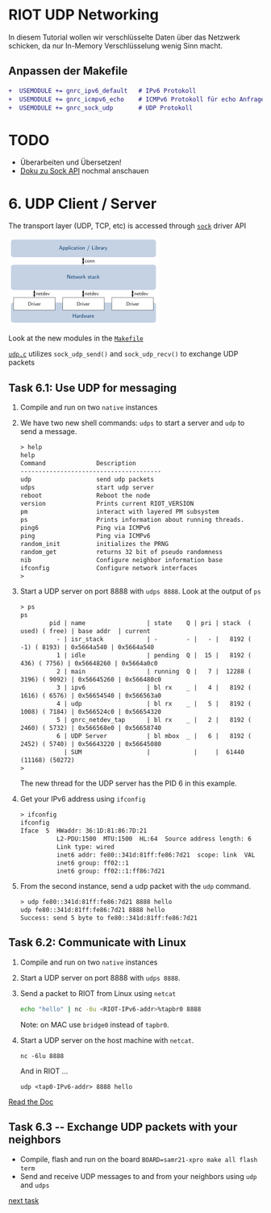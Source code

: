 # RIOT UDP Networking

In diesem Tutorial wollen wir verschlüsselte Daten über das Netzwerk schicken, da nur In-Memory Verschlüsselung wenig Sinn macht.

## Anpassen der Makefile

```diff
+  USEMODULE += gnrc_ipv6_default   # IPv6 Protokoll
+  USEMODULE += gnrc_icmpv6_echo    # ICMPv6 Protokoll für echo Anfragen
+  USEMODULE += gnrc_sock_udp       # UDP Protokoll
```

# TODO

* Überarbeiten und Übersetzen!
* [Doku zu Sock API](https://doc.riot-os.org/group__net__sock.html) nochmal anschauen

# 6. UDP Client / Server

The transport layer (UDP, TCP, etc) is accessed through [`sock`](https://doc.riot-os.org/group__net__sock.html) driver API

![Networking overview](../resources/overview-net.png)

Look at the new modules in the [`Makefile`](Makefile)


[`udp.c`](udp.c) utilizes `sock_udp_send()` and `sock_udp_recv()` to exchange UDP packets

## Task 6.1: Use UDP for messaging
1. Compile and run on two `native` instances
2. We have two new shell commands: `udps` to start a server and `udp` to send a message.
   ```
   > help
   help
   Command              Description
   ---------------------------------------
   udp                  send udp packets
   udps                 start udp server
   reboot               Reboot the node
   version              Prints current RIOT_VERSION
   pm                   interact with layered PM subsystem
   ps                   Prints information about running threads.
   ping6                Ping via ICMPv6
   ping                 Ping via ICMPv6
   random_init          initializes the PRNG
   random_get           returns 32 bit of pseudo randomness
   nib                  Configure neighbor information base
   ifconfig             Configure network interfaces
   >
   ```

3. Start a UDP server on port 8888 with `udps 8888`.
   Look at the output of `ps`
   ```
   > ps
   ps
           pid | name                 | state    Q | pri | stack  ( used) ( free) | base addr  | current
             - | isr_stack            | -        - |   - |   8192 (   -1) ( 8193) | 0x5664a540 | 0x5664a540
             1 | idle                 | pending  Q |  15 |   8192 (  436) ( 7756) | 0x56648260 | 0x5664a0c0
             2 | main                 | running  Q |   7 |  12288 ( 3196) ( 9092) | 0x56645260 | 0x566480c0
             3 | ipv6                 | bl rx    _ |   4 |   8192 ( 1616) ( 6576) | 0x56654540 | 0x566563a0
             4 | udp                  | bl rx    _ |   5 |   8192 ( 1008) ( 7184) | 0x566524c0 | 0x56654320
             5 | gnrc_netdev_tap      | bl rx    _ |   2 |   8192 ( 2460) ( 5732) | 0x566568e0 | 0x56658740
             6 | UDP Server           | bl mbox  _ |   6 |   8192 ( 2452) ( 5740) | 0x56643220 | 0x56645080
               | SUM                  |            |     |  61440 (11168) (50272)
   >
   ```
   The new thread for the UDP server has the PID 6 in this example.

4.  Get your IPv6 address using `ifconfig`
    ```
    > ifconfig
    ifconfig
    Iface  5  HWaddr: 36:1D:81:86:7D:21
              L2-PDU:1500  MTU:1500  HL:64  Source address length: 6
              Link type: wired
              inet6 addr: fe80::341d:81ff:fe86:7d21  scope: link  VAL
              inet6 group: ff02::1
              inet6 group: ff02::1:ff86:7d21
    ```

5.  From the second instance, send a udp packet with the `udp` command.
    ```
    > udp fe80::341d:81ff:fe86:7d21 8888 hello
    udp fe80::341d:81ff:fe86:7d21 8888 hello
    Success: send 5 byte to fe80::341d:81ff:fe86:7d21
    ```

## Task 6.2: Communicate with Linux
1.  Compile and run on two `native` instances
2.  Start a UDP server on port 8888 with `udps 8888`.
3.  Send a packet to RIOT from Linux using `netcat`
    ```sh
    echo "hello" | nc -6u <RIOT-IPv6-addr>%tapbr0 8888
    ```
    Note: on MAC use `bridge0` instead of `tapbr0`.

4.  Start a UDP server on the host machine with `netcat`.
    ```
    nc -6lu 8888
    ```
    And in RIOT ...
    ```
    udp <tap0-IPv6-addr> 8888 hello
    ```
[Read the Doc](https://doc.riot-os.org/group__net__sock.html)

## Task 6.3 -- Exchange UDP packets with your neighbors
* Compile, flash and run on the board `BOARD=samr21-xpro make all flash term`
* Send and receive UDP messages to and from your neighbors using `udp` and `udps`

[next task](../task-07)